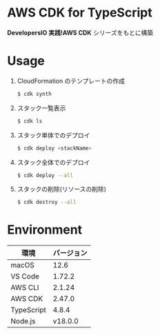 # AWS CDK for TypeScript

**DevelopersIO 実践!AWS CDK** シリーズをもとに構築

# Usage

1. CloudFormation のテンプレートの作成

    ``` bash
    $ cdk synth
    ```

1. スタック一覧表示

    ``` bash
    $ cdk ls
    ```

1. スタック単体でのデプロイ

    ``` bash
    $ cdk deploy <stackName>
    ```

1. スタック全体でのデプロイ

    ``` bash
    $ cdk deploy --all
    ```

1. スタックの削除(リソースの削除)

    ``` bash
    $ cdk destroy --all
    ```

# Environment

| 環境 | バージョン |
| --- | --- |
| macOS | 12.6 |
| VS Code | 1.72.2 |
| AWS CLI | 2.1.24 |
| AWS CDK | 2.47.0 |
| TypeScript | 4.8.4 |
| Node.js | v18.0.0 |
